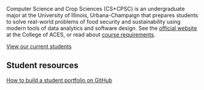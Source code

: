 Computer Science and Crop Sciences (CS+CPSC) is an undergraduate major at the
University of Illinois, Urbana-Champaign that prepares students to solve
real-world problems of food security and sustainability using modern tools of
data analytics and software design.  See the
[official website](https://academics.aces.illinois.edu/majors/computer-science-crop-sciences)
at the College of ACES, or read about
[course requirements](http://catalog.illinois.edu/undergraduate/aces/departments/crop-sci/cs-cpsc/).

[View our current students](currentstudents.md)

## Student resources

[How to build a student portfolio on GitHub](studenthowto.md)
